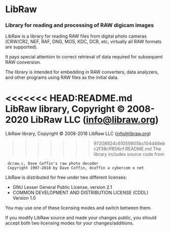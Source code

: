 # LibRaw
### Library for reading and processing of RAW digicam images

LibRaw is a library for reading RAW files from digital photo cameras 
(CRW/CR2, NEF, RAF, DNG, MOS, KDC, DCR, etc, virtually all RAW formats are 
supported). 

It pays special attention to correct retrieval of data required for subsequent 
RAW conversion.
    
The library is intended for embedding in RAW converters, data analyzers, and 
other programs using RAW files as the initial data.

<<<<<<< HEAD:README.md
LibRaw library, Copyright &copy; 2008-2020 LibRaw LLC (info@libraw.org)
=======
LibRaw library, Copyright &copy; 2008-2018 LibRaw LLC (info@libraw.org)
>>>>>>> 97208824c61059805bc104d48ebc2f38cff856cf:README.md
The library includes source code from
      
     dcraw.c, Dave Coffin's raw photo decoder
     Copyright 1997-2018 by Dave Coffin, dcoffin a cybercom o net
      
LibRaw is distributed for free under two different licenses:
 *  GNU Lesser General Public License, version 2.1
 *  COMMON DEVELOPMENT AND DISTRIBUTION LICENSE (CDDL) Version 1.0
    
You may use one of these licensing modes and switch between them.

If you modify LibRaw source and made your changes public, you should accept
both two licensing modes for your changes/additions.


